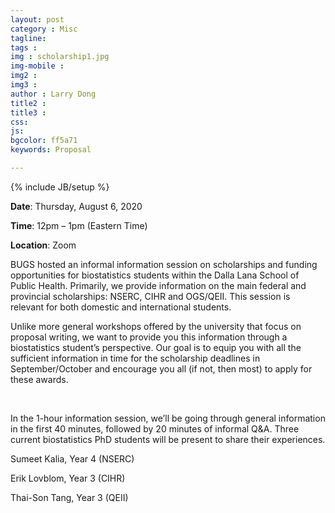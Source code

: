 ```yaml
---
layout: post
category : Misc
tagline: 
tags :
img : scholarship1.jpg
img-mobile : 
img2 : 
img3 : 
author : Larry Dong
title2 : 
title3 : 
css: 
js: 
bgcolor: ff5a71
keywords: Proposal

---
```


{% include JB/setup %}


**Date**: Thursday, August 6, 2020

**Time**: 12pm – 1pm (Eastern Time)

**Location**: Zoom





<!--more-->


BUGS hosted an informal information session on scholarships and funding opportunities for biostatistics students within the Dalla Lana School of Public Health. Primarily, we provide information on the main federal and provincial scholarships: NSERC, CIHR and OGS/QEII. This session is relevant for both domestic and international students.

Unlike more general workshops offered by the university that focus on proposal writing, we want to provide you this information through a biostatistics student’s perspective. Our goal is to equip you with all the sufficient information in time for the scholarship deadlines in September/October and encourage you all (if not, then most) to apply for these awards.

<br/>

In the 1-hour information session, we’ll be going through general information in the first 40 minutes, followed by 20 minutes of informal Q&A. Three current biostatistics PhD students will be present to share their experiences.

Sumeet Kalia, Year 4 (NSERC)

Erik Lovblom, Year 3 (CIHR)

Thai-Son Tang, Year 3 (QEII)
